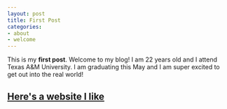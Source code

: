 ```yaml
---
layout: post
title: First Post
categories:
- about
- welcome
---
```


This is my **first post**.
Welcome to my blog! I am 22 years old and I attend Texas A&M University. I am graduating this May and I am super excited to get out into the real world!

[Here's a website I like](http://pinterest.com)
---

